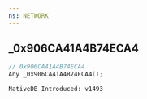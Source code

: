 ```yaml
---
ns: NETWORK
---
```

## _0x906CA41A4B74ECA4

```c
// 0x906CA41A4B74ECA4
Any _0x906CA41A4B74ECA4();
```

```
NativeDB Introduced: v1493
```

